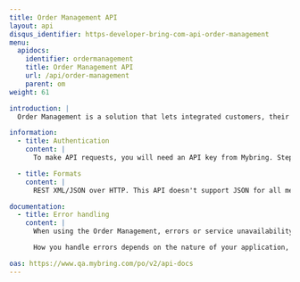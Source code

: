 ```yaml
---
title: Order Management API
layout: api
disqus_identifier: https-developer-bring-com-api-order-management
menu:
  apidocs:
    identifier: ordermanagement
    title: Order Management API
    url: /api/order-management
    parent: om
weight: 61

introduction: |
  Order Management is a solution that lets integrated customers, their suppliers and Bring exchange order level information across the life cycle of customers’ orders. The Order Management API can be used by customers to send a copy of their purchase and sales orders to the solution. Suppliers can use the API to fetch order details, and to create packaging lists with transport details. Bring collects, structures and enriches the order information with transport and event details, and makes it available to the customer.

information:
  - title: Authentication
    content: |
      To make API requests, you will need an API key from Mybring. Steps for getting a key and description of headers can be found on the general API [Getting Started / Authentication](/api/#authentication) page.

  - title: Formats
    content: |
      REST XML/JSON over HTTP. This API doesn't support JSON for all methods yet. Look in the example section to see which are supported.

documentation:
  - title: Error handling
    content: |
      When using the Order Management, errors or service unavailability can occur, although we do our utmost to prevent any downtime. Thus it is important to use timeouts and other error handling techniques when making requests to the service.

      How you handle errors depends on the nature of your application, but one strategy for handling such situations is by providing a failover if the shipping guide responds with an error or does not respond at all (timeout).

oas: https://www.qa.mybring.com/po/v2/api-docs
---
```

